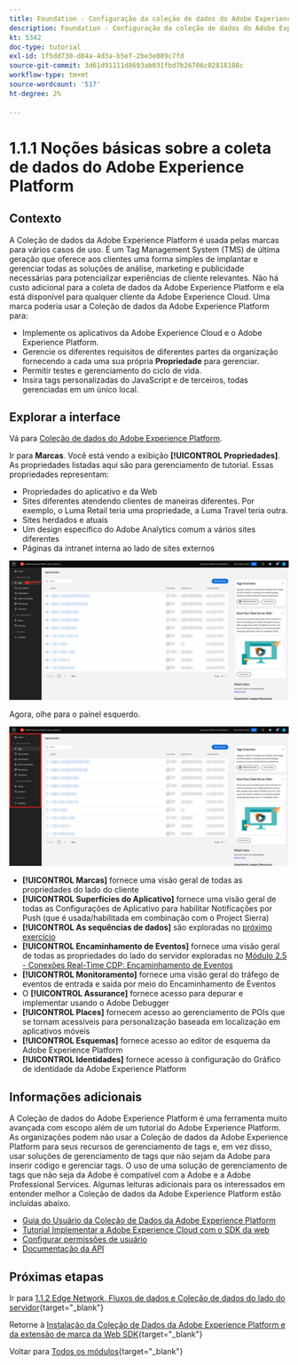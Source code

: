 ```yaml
---
title: Foundation - Configuração da coleção de dados do Adobe Experience Platform e da extensão Web SDK - Explicação da coleção de dados do Adobe Experience Platform
description: Foundation - Configuração da coleção de dados do Adobe Experience Platform e da extensão Web SDK - Explicação da coleção de dados do Adobe Experience Platform
kt: 5342
doc-type: tutorial
exl-id: 1f5dd730-d84a-4d3a-b5ef-2be3e089c7fd
source-git-commit: 3d61d91111d8693ab031fbd7b26706c02818108c
workflow-type: tm+mt
source-wordcount: '517'
ht-degree: 2%

---
```


# 1.1.1 Noções básicas sobre a coleta de dados do Adobe Experience Platform

## Contexto

A Coleção de dados da Adobe Experience Platform é usada pelas marcas para vários casos de uso. É um Tag Management System (TMS) de última geração que oferece aos clientes uma forma simples de implantar e gerenciar todas as soluções de análise, marketing e publicidade necessárias para potencializar experiências de cliente relevantes. Não há custo adicional para a coleta de dados da Adobe Experience Platform e ela está disponível para qualquer cliente da Adobe Experience Cloud. Uma marca poderia usar a Coleção de dados da Adobe Experience Platform para:

- Implemente os aplicativos da Adobe Experience Cloud e o Adobe Experience Platform.
- Gerencie os diferentes requisitos de diferentes partes da organização fornecendo a cada uma sua própria **Propriedade** para gerenciar.
- Permitir testes e gerenciamento do ciclo de vida.
- Insira tags personalizadas do JavaScript e de terceiros, todas gerenciadas em um único local.

## Explorar a interface

Vá para [Coleção de dados do Adobe Experience Platform](https://experience.adobe.com/#/data-collection/).

Ir para **Marcas**. Você está vendo a exibição **[!UICONTROL Propriedades]**. As propriedades listadas aqui são para gerenciamento de tutorial. Essas propriedades representam:

- Propriedades do aplicativo e da Web
- Sites diferentes atendendo clientes de maneiras diferentes. Por exemplo, o Luma Retail teria uma propriedade, a Luma Travel teria outra.
- Sites herdados e atuais
- Um design específico do Adobe Analytics comum a vários sites diferentes
- Páginas da intranet interna ao lado de sites externos

![Exibir Propriedades da Inicialização](./images/launch1.png)

Agora, olhe para o painel esquerdo.

![Iniciar Painel Esquerdo](./images/launch2.png)

- **[!UICONTROL Marcas]** fornece uma visão geral de todas as propriedades do lado do cliente
- **[!UICONTROL Superfícies do Aplicativo]** fornece uma visão geral de todas as Configurações de Aplicativo para habilitar Notificações por Push (que é usada/habilitada em combinação com o Project Sierra)
- **[!UICONTROL As sequências de dados]** são exploradas no [próximo exercício](./ex2.md)
- **[!UICONTROL Encaminhamento de Eventos]** fornece uma visão geral de todas as propriedades do lado do servidor exploradas no [Módulo 2.5 - Conexões Real-Time CDP: Encaminhamento de Eventos](./../../../../modules/delivery-activation/rtcdp-b2c/rtcdpb2c-5/aep-data-collection-ssf.md)
- **[!UICONTROL Monitoramento]** fornece uma visão geral do tráfego de eventos de entrada e saída por meio do Encaminhamento de Eventos
- O **[!UICONTROL Assurance]** fornece acesso para depurar e implementar usando o Adobe Debugger
- **[!UICONTROL Places]** fornecem acesso ao gerenciamento de POIs que se tornam acessíveis para personalização baseada em localização em aplicativos móveis
- **[!UICONTROL Esquemas]** fornece acesso ao editor de esquema da Adobe Experience Platform
- **[!UICONTROL Identidades]** fornece acesso à configuração do Gráfico de identidade da Adobe Experience Platform

## Informações adicionais

A Coleção de dados do Adobe Experience Platform é uma ferramenta muito avançada com escopo além de um tutorial do Adobe Experience Platform. As organizações podem não usar a Coleção de dados da Adobe Experience Platform para seus recursos de gerenciamento de tags e, em vez disso, usar soluções de gerenciamento de tags que não sejam da Adobe para inserir código e gerenciar tags. O uso de uma solução de gerenciamento de tags que não seja da Adobe é compatível com a Adobe e a Adobe Professional Services.
Algumas leituras adicionais para os interessados em entender melhor a Coleção de dados da Adobe Experience Platform estão incluídas abaixo.

- [Guia do Usuário da Coleção de Dados da Adobe Experience Platform](https://experienceleague.adobe.com/docs/experience-platform/tags/home.html?lang=pt-BR)
- [Tutorial Implementar a Adobe Experience Cloud com o SDK da web](https://experienceleague.adobe.com/docs/platform-learn/implement-web-sdk/overview.html?lang=pt-BR)
- [Configurar permissões de usuário](https://experienceleague.adobe.com/docs/experience-platform/tags/admin/user-permissions.html?lang=pt-BR)
- [Documentação da API](https://developer.adobelaunch.com/api/)

## Próximas etapas

Ir para [1.1.2 Edge Network, Fluxos de dados e Coleção de dados do lado do servidor](./ex2.md){target="_blank"}

Retorne à [Instalação da Coleção de Dados da Adobe Experience Platform e da extensão de marca da Web SDK](./data-ingestion-launch-web-sdk.md){target="_blank"}

Voltar para [Todos os módulos](./../../../../overview.md){target="_blank"}
